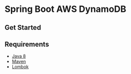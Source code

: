# Spring Boot AWS DynamoDB

## Get Started


## Requirements

* [Java 8](https://www.oracle.com/technetwork/pt/java/javase/downloads/jdk8-downloads-2133151.html)
* [Maven](https://maven.apache.org/download.cgi)
* [Lombok](https://projectlombok.org/download)